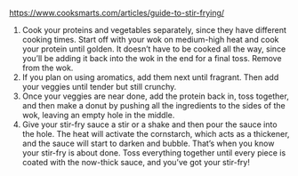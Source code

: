 https://www.cooksmarts.com/articles/guide-to-stir-frying/  

1. Cook your proteins and vegetables separately, since they have different cooking times. Start off with your wok on medium-high heat and cook your protein until golden. It doesn’t have to be cooked all the way, since you’ll be adding it back into the wok in the end for a final toss. Remove from the wok.  
2. If you plan on using aromatics, add them next until fragrant. Then add your veggies until tender but still crunchy.  
3. Once your veggies are near done, add the protein back in, toss together, and then make a donut by pushing all the ingredients to the sides of the wok, leaving an empty hole in the middle.  
4. Give your stir-fry sauce a stir or a shake and then pour the sauce into the hole. The heat will activate the cornstarch, which acts as a thickener, and the sauce will start to darken and bubble. That’s when you know your stir-fry is about done. Toss everything together until every piece is coated with the now-thick sauce, and you’ve got your stir-fry!  



